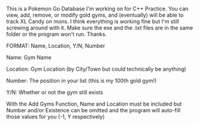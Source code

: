 This is a Pokemon Go Database I'm working on for C++ Practice. You can view, add, remove, or modify gold gyms, and (eventually) will be able to track XL Candy on mons. I think everything is working fine but I'm still screwing around with it. Make sure the exe and the .txt files are in the same folder or the program won't run. Thanks.


FORMAT: Name, Location, Y/N, Number 

Name: Gym Name

Location: Gym Location (by City/Town but could technically be anything)

Number: The position in your list (this is my 100th gold gym!)

Y/N: Whether or not the gym still exists

With the Add Gyms Function, Name and Location must be included but Number and/or Existence can be omitted and the program will auto-fill those values for you (-1, Y respectively)
